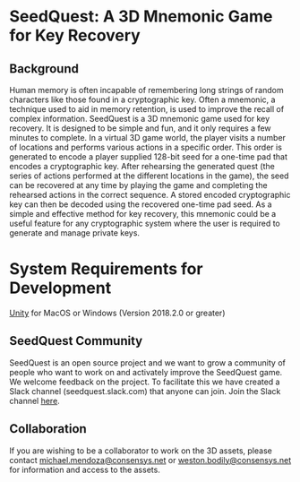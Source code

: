 # SeedQuest: A 3D Mnemonic Game for Key Recovery

## Background

Human memory is often incapable of remembering long strings of random characters like those found in a cryptographic key. Often a mnemonic, a technique used to aid in memory retention, is used to improve the recall of complex information. SeedQuest is a 3D mnemonic game used for key recovery. It is designed to be simple and fun, and it only requires a few minutes to complete. In a virtual 3D game world, the player visits a number of locations and performs various actions in a specific order. This order is generated to encode a player supplied 128-bit seed for a one-time pad that encodes a cryptographic key. After rehearsing the generated quest (the series of actions performed at the different locations in the game), the seed can be recovered at any time by playing the game and completing the rehearsed actions in the correct sequence. A stored encoded cryptographic key can then be decoded using the recovered one-time pad seed. As a simple and effective method for key recovery, this mnemonic could be a useful feature for any cryptographic system where the user is required to generate and manage private keys. 

# System Requirements for Development

[Unity](https://unity3d.com/get-unity/download) for MacOS or Windows (Version 2018.2.0 or greater)

## SeedQuest Community

SeedQuest is an open source project and we want to grow a community of people who want to work on and activately improve the SeedQuest game. We welcome feedback on the project. To facilitate this we have created a Slack channel (seedquest.slack.com) that anyone can join. Join the Slack channel [here](https://join.slack.com/t/seedquest/shared_invite/enQtNDgyMjUyNzQ2OTAxLWQwYmIwMjIyYTEwZGJjYzNhY2RhNjlhZWE2MDVkOThmMTU5MDhlMTkyZGViNGUyNjYyNTVkYjYyNmRmM2YyZTI). 

## Collaboration

If you are wishing to be a collaborator to work on the 3D assets, please contact michael.mendoza@consensys.net or weston.bodily@consensys.net for information and access to the assets.
